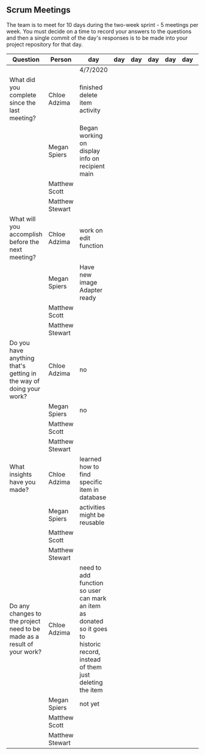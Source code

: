 ## Scrum Meetings
The team is to meet for 10 days during the two-week sprint - 5 meetings per week. You must decide on a time to record your answers to the questions and then a single commit of the day's responses is to be made into your project repository for that day.

Question    |          Person                                             | day | day | day | day | day | day | day |day | day | day |
------------|---------------------------------------------------------------------|-----|-----|-----|-----|-----|-----|-----|----|-----|-----| 
| | | 4/7/2020 |
| What did you complete since the last meeting? | Chloe Adzima | finished delete item activity | 
|            | Megan Spiers | Began working on display info on recipient main 
|            | Matthew Scott |   
|            | Matthew Stewart |
| What will you accomplish before the next meeting? | Chloe Adzima | work on edit function | 
|            | Megan Spiers | Have new image Adapter ready
|            | Matthew Scott |   
|            | Matthew Stewart |
| Do you have anything that's getting in the way of doing your work? | Chloe Adzima | no | 
|            | Megan Spiers | no
|            | Matthew Scott |   
|            | Matthew Stewart |
| What insights have you made? |Chloe Adzima | learned how to find specific item in database | 
|            | Megan Spiers | activities might be reusable
|            | Matthew Scott |   
|            | Matthew Stewart |
| Do any changes to the project need to be made as a result of your work? | Chloe Adzima | need to add function so user can mark an item as donated so it goes to historic record, instead of them just deleting the item | 
|            | Megan Spiers | not yet
|            | Matthew Scott |   
|            | Matthew Stewart |
